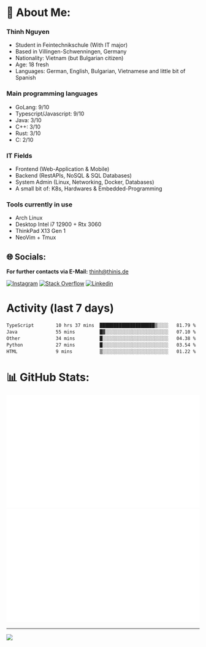 # 💫 About Me:
### Thinh Nguyen
- Student in Feintechnikschule (With IT major)
- Based in Villingen-Schwenningen, Germany
- Nationality: Vietnam (but Bulgarian citizen)
- Age: 18 fresh
- Languages: German, English, Bulgarian, Vietnamese and little bit of Spanish

### Main programming languages
- GoLang: 9/10
- Typescript/Javascript: 9/10
- Java: 3/10
- C++: 3/10
- Rust: 3/10
- C: 2/10

### IT Fields
- Frontend (Web-Application & Mobile)
- Backend (RestAPIs, NoSQL & SQL Databases)
- System Admin (Linux, Networking, Docker, Databases)
- A small bit of: K8s, Hardwares & Embedded-Programming

### Tools currently in use
- Arch Linux
- Desktop Intel i7 12900 + Rtx 3060
- ThinkPad X13 Gen 1
- NeoVim + Tmux

## 🌐 Socials:
**For further contacts via E-Mail:** thinh@thinis.de

[![Instagram](https://img.shields.io/badge/Instagram-%23E4405F.svg?logo=Instagram&logoColor=white)](https://instagram.com/thinis.de) [![Stack Overflow](https://img.shields.io/badge/-Stackoverflow-FE7A16?logo=stack-overflow&logoColor=white)](https://stackoverflow.com/users/12344712) [![Linkedin](https://img.shields.io/badge/LinkedIn-0077B5?logo=linkedin&logoColor=white)](https://linkedin.com/in/thinisde) 

# Activity (last 7 days)
<!--START_SECTION:waka-->

```txt
TypeScript        10 hrs 37 mins  ████████████████████▒░░░░   81.79 %
Java              55 mins         █▓░░░░░░░░░░░░░░░░░░░░░░░   07.10 %
Other             34 mins         █░░░░░░░░░░░░░░░░░░░░░░░░   04.38 %
Python            27 mins         █░░░░░░░░░░░░░░░░░░░░░░░░   03.54 %
HTML              9 mins          ▒░░░░░░░░░░░░░░░░░░░░░░░░   01.22 %
```

<!--END_SECTION:waka-->

# 📊 GitHub Stats:
![](https://raw.githubusercontent.com/CutieCat6778/github-stats/master/generated/overview.svg#gh-dark-mode-only)![](https://raw.githubusercontent.com/CutieCat6778/github-stats/master/generated/languages.svg#gh-dark-mode-only)

---
[![](https://visitcount.itsvg.in/api?id=CutieCat6778&icon=0&color=0)](https://visitcount.itsvg.in)
